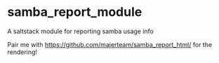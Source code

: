 samba_report_module
===================

A saltstack module for reporting samba usage info

Pair me with https://github.com/majerteam/samba_report_html/ for the rendering!
